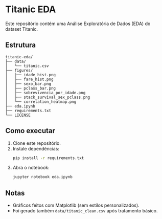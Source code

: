 # Titanic EDA

Este repositório contém uma Análise Exploratória de Dados (EDA) do dataset Titanic.

## Estrutura
```
titanic-eda/
├── data/
│   └── titanic.csv
├── figures/
│   ├── idade_hist.png
│   ├── fare_hist.png
│   ├── sexo_bar.png
│   ├── pclass_bar.png
│   ├── sobrevivencia_por_idade.png
│   ├── stack_survival_sex_pclass.png
│   └── correlation_heatmap.png
├── eda.ipynb
├── requirements.txt
└── LICENSE
```

## Como executar
1. Clone este repositório.
2. Instale dependências:
   ```bash
   pip install -r requirements.txt
   ```
3. Abra o notebook:
   ```bash
   jupyter notebook eda.ipynb
   ```

## Notas
- Gráficos feitos com Matplotlib (sem estilos personalizados).
- Foi gerado também `data/titanic_clean.csv` após tratamento básico.
